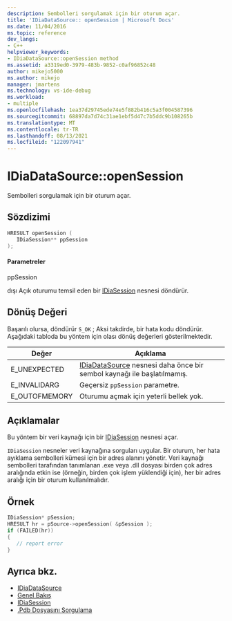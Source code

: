 ```yaml
---
description: Sembolleri sorgulamak için bir oturum açar.
title: 'IDiaDataSource:: openSession | Microsoft Docs'
ms.date: 11/04/2016
ms.topic: reference
dev_langs:
- C++
helpviewer_keywords:
- IDiaDataSource::openSession method
ms.assetid: a3319ed0-3979-483b-9852-c0af96852c48
author: mikejo5000
ms.author: mikejo
manager: jmartens
ms.technology: vs-ide-debug
ms.workload:
- multiple
ms.openlocfilehash: 1ea37d29745ede74e5f882b416c5a3f004587396
ms.sourcegitcommit: 68897da7d74c31ae1ebf5d47c7b5ddc9b108265b
ms.translationtype: MT
ms.contentlocale: tr-TR
ms.lasthandoff: 08/13/2021
ms.locfileid: "122097941"
---
```

# <a name="idiadatasourceopensession"></a>IDiaDataSource::openSession
Sembolleri sorgulamak için bir oturum açar.

## <a name="syntax"></a>Sözdizimi

```C++
HRESULT openSession ( 
   IDiaSession** ppSession
);
```

#### <a name="parameters"></a>Parametreler
ppSession

dışı Açık oturumu temsil eden bir [IDiaSession](../../debugger/debug-interface-access/idiasession.md) nesnesi döndürür.

## <a name="return-value"></a>Dönüş Değeri
Başarılı olursa, döndürür `S_OK` ; Aksi takdirde, bir hata kodu döndürür. Aşağıdaki tabloda bu yöntem için olası dönüş değerleri gösterilmektedir.

|Değer|Açıklama|
|-----------|-----------------|
|E_UNEXPECTED|[IDiaDataSource](../../debugger/debug-interface-access/idiadatasource.md) nesnesi daha önce bir sembol kaynağı ile başlatılmamış.|
|E_INVALIDARG|Geçersiz `ppSession` parametre.|
|E_OUTOFMEMORY|Oturumu açmak için yeterli bellek yok.|

## <a name="remarks"></a>Açıklamalar
Bu yöntem bir veri kaynağı için bir [IDiaSession](../../debugger/debug-interface-access/idiasession.md) nesnesi açar.

`IDiaSession` nesneler veri kaynağına sorguları uygular. Bir oturum, her hata ayıklama sembolleri kümesi için bir adres alanını yönetir. Veri kaynağı sembolleri tarafından tanımlanan .exe veya .dll dosyası birden çok adres aralığında etkin ise (örneğin, birden çok işlem yüklendiği için), her bir adres aralığı için bir oturum kullanılmalıdır.

## <a name="example"></a>Örnek

```C++
IDiaSession* pSession;
HRESULT hr = pSource->openSession( &pSession );
if (FAILED(hr))
{
   // report error
}
```

## <a name="see-also"></a>Ayrıca bkz.
- [IDiaDataSource](../../debugger/debug-interface-access/idiadatasource.md)
- [Genel Bakış](../../debugger/debug-interface-access/overview-debug-interface-access-sdk.md)
- [IDiaSession](../../debugger/debug-interface-access/idiasession.md)
- [.Pdb Dosyasını Sorgulama](../../debugger/debug-interface-access/querying-the-dot-pdb-file.md)
